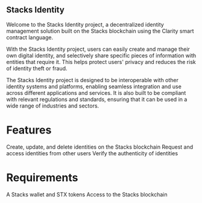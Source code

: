 ## Stacks Identity

Welcome to the Stacks Identity project, a decentralized identity management solution built on the Stacks blockchain using the Clarity smart contract language.

With the Stacks Identity project, users can easily create and manage their own digital identity, and selectively share specific pieces of information with entities that require it. This helps protect users' privacy and reduces the risk of identity theft or fraud.

The Stacks Identity project is designed to be interoperable with other identity systems and platforms, enabling seamless integration and use across different applications and services. It is also built to be compliant with relevant regulations and standards, ensuring that it can be used in a wide range of industries and sectors.


# Features
Create, update, and delete identities on the Stacks blockchain
Request and access identities from other users
Verify the authenticity of identities

# Requirements
A Stacks wallet and STX tokens
Access to the Stacks blockchain
